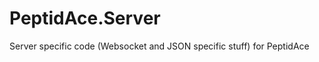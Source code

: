 PeptidAce.Server
==============

Server specific code (Websocket and JSON specific stuff) for PeptidAce
